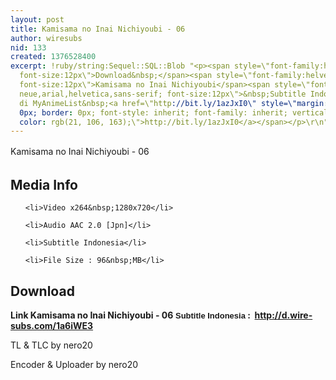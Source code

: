 ```yaml
---
layout: post
title: Kamisama no Inai Nichiyoubi - 06
author: wiresubs
nid: 133
created: 1376528400
excerpt: !ruby/string:Sequel::SQL::Blob "<p><span style=\"font-family:helvetica neue,arial,helvetica,sans-serif;
  font-size:12px\">Download&nbsp;</span><span style=\"font-family:helvetica neue,arial,helvetica,sans-serif;
  font-size:12px\">Kamisama no Inai Nichiyoubi</span><span style=\"font-family:helvetica
  neue,arial,helvetica,sans-serif; font-size:12px\">&nbsp;Subtitle Indonesia<br />\r\nPreview
  di MyAnimeList&nbsp;<a href=\"http://bit.ly/1azJxI0\" style=\"margin: 0px; padding:
  0px; border: 0px; font-style: inherit; font-family: inherit; vertical-align: baseline;
  color: rgb(21, 106, 163);\">http://bit.ly/1azJxI0</a></span></p>\r\n"
---
```

<p class="rtecenter"><span style="line-height:1.6em">Kamisama no Inai Nichiyoubi - 06</span></p>

<h2>Media Info</h2>

<ul>
	<li>Video x264&nbsp;1280x720</li>
	<li>Audio AAC 2.0 [Jpn]</li>
	<li>Subtitle Indonesia</li>
	<li>File Size : 96&nbsp;MB</li>
</ul>

<h2>Download</h2>

<p><strong>Link&nbsp;Kamisama no Inai Nichiyoubi - 06</strong><strong><span style="background-color:rgb(255, 255, 255); font-family:sans-serif,arial,verdana,trebuchet ms; font-size:13px">&nbsp;Subtitle Indonesia</span><strong>&nbsp;:&nbsp; <a href="http://d.wire-subs.com/1a6iWE3">http://d.wire-subs.com/1a6iWE3</a></strong></strong></p>

<p>TL &amp; TLC by nero20<br />
Encoder &amp; Uploader by nero20</p>
